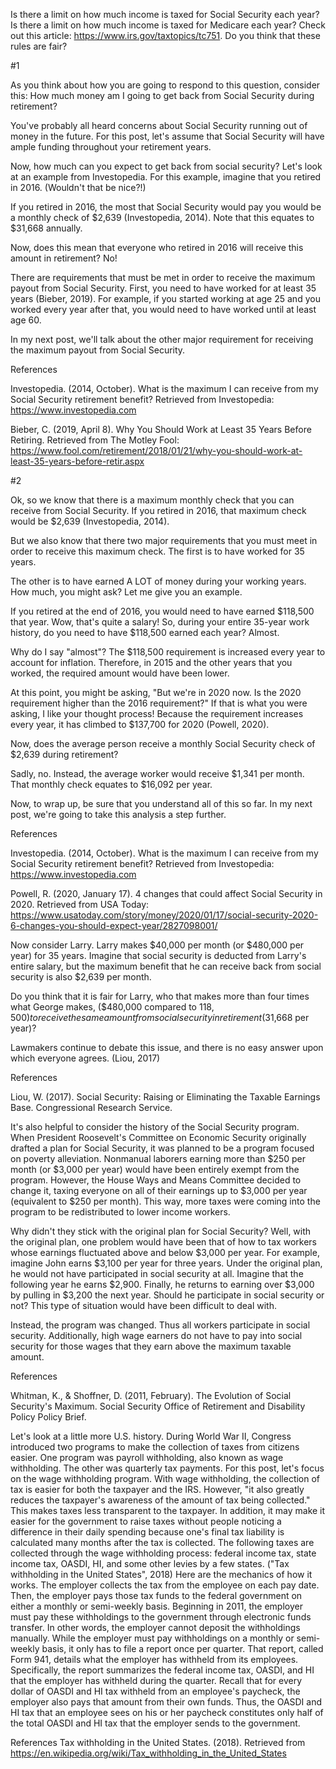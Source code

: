 Is there a limit on how much income is taxed for Social Security each year? Is there a limit on how much income is taxed for Medicare each year? Check out this article: https://www.irs.gov/taxtopics/tc751. Do you think that these rules are fair?







#1

As you think about how you are going to respond to this question, consider this: How much money am I going to get back from Social Security during retirement?

You've probably all heard concerns about Social Security running out of money in the future. For this post, let's assume that Social Security will have ample funding throughout your retirement years.

Now, how much can you expect to get back from social security? Let's look at an example from Investopedia. For this example, imagine that you retired in 2016. (Wouldn't that be nice?!)

If you retired in 2016, the most that Social Security would pay you would be a monthly check of $2,639 (Investopedia, 2014). Note that this equates to $31,668 annually.

Now, does this mean that everyone who retired in 2016 will receive this amount in retirement? No!

There are requirements that must be met in order to receive the maximum payout from Social Security. First, you need to have worked for at least 35 years (Bieber, 2019). For example, if you started working at age 25 and you worked every year after that, you would need to have worked until at least age 60.

In my next post, we'll talk about the other major requirement for receiving the maximum payout from Social Security.

References

Investopedia. (2014, October). What is the maximum I can receive from my Social Security retirement benefit? Retrieved from Investopedia: https://www.investopedia.com

Bieber, C. (2019, April 8). Why You Should Work at Least 35 Years Before Retiring. Retrieved from The Motley Fool: https://www.fool.com/retirement/2018/01/21/why-you-should-work-at-least-35-years-before-retir.aspx


#2

Ok, so we know that there is a maximum monthly check that you can receive from Social Security. If you retired in 2016, that maximum check would be $2,639 (Investopedia, 2014).

But we also know that there two major requirements that you must meet in order to receive this maximum check. The first is to have worked for 35 years.

The other is to have earned A LOT of money during your working years. How much, you might ask? Let me give you an example.

If you retired at the end of 2016, you would need to have earned $118,500 that year. Wow, that's quite a salary! So, during your entire 35-year work history, do you need to have $118,500 earned each year? Almost.

Why do I say "almost"? The $118,500 requirement is increased every year to account for inflation. Therefore, in 2015 and the other years that you worked, the required amount would have been lower.

At this point, you might be asking, "But we're in 2020 now. Is the 2020 requirement higher than the 2016 requirement?" If that is what you were asking, I like your thought process! Because the requirement increases every year, it has climbed to $137,700 for 2020  (Powell, 2020).

Now, does the average person receive a monthly Social Security check of $2,639 during retirement?

Sadly, no. Instead, the average worker would receive $1,341 per month. That monthly check equates to $16,092 per year.

Now, to wrap up, be sure that you understand all of this so far. In my next post, we're going to take this analysis a step further.


References

Investopedia. (2014, October). What is the maximum I can receive from my Social Security retirement benefit? Retrieved from Investopedia: https://www.investopedia.com

Powell, R. (2020, January 17). 4 changes that could affect Social Security in 2020. Retrieved from USA Today: https://www.usatoday.com/story/money/2020/01/17/social-security-2020-6-changes-you-should-expect-year/2827098001/




Now consider Larry. Larry makes $40,000 per month (or $480,000 per year) for 35 years. Imagine that social security is deducted from Larry's entire salary, but the maximum benefit that he can receive back from social security is also $2,639 per month.

Do you think that it is fair for Larry, who that makes more than four times what George makes, ($480,000 compared to $118,500) to receive the same amount from social security in retirement ($31,668 per year)?

Lawmakers continue to debate this issue, and there is no easy answer upon which everyone agrees. (Liou, 2017)


References

Liou, W. (2017). Social Security: Raising or Eliminating the Taxable Earnings Base. Congressional Research Service.






It's also helpful to consider the history of the Social Security program. When President Roosevelt's Committee on Economic Security originally drafted a plan for Social Security, it was planned to be a program focused on poverty alleviation. Nonmanual laborers earning more than $250 per month (or $3,000 per year) would have been entirely exempt from the program. However, the House Ways and Means Committee decided to change it, taxing everyone on all of their earnings up to $3,000 per year (equivalent to $250 per month). This way, more taxes were coming into the program to be redistributed to lower income workers.

Why didn't they stick with the original plan for Social Security? Well, with the original plan, one problem would have been that of how to tax workers whose earnings fluctuated above and below $3,000 per year. For example, imagine John earns $3,100 per year for three years. Under the original plan, he would not have participated in social security at all. Imagine that the following year he earns $2,900. Finally, he returns to earning over $3,000 by pulling in $3,200 the next year. Should he participate in social security or not? This type of situation would have been difficult to deal with.

Instead, the program was changed. Thus all workers participate in social security. Additionally, high wage earners do not have to pay into social security for those wages that they earn above the maximum taxable amount.

References

Whitman, K., & Shoffner, D. (2011, February). The Evolution of Social Security's Maximum. Social Security Office of Retirement and Disability Policy Policy Brief.






Let's look at a little more U.S. history. During World War II, Congress introduced two programs to make the collection of taxes from citizens easier. One program was payroll withholding, also known as wage withholding. The other was quarterly tax payments.
For this post, let's focus on the wage withholding program. With wage withholding, the collection of tax is easier for both the taxpayer and the IRS. However, "it also greatly reduces the taxpayer's awareness of the amount of tax being collected." This makes taxes less transparent to the taxpayer. In addition, it may make it easier for the government to raise taxes without people noticing a difference in their daily spending because one's final tax liability is calculated many months after the tax is collected.
The following taxes are collected through the wage withholding process: federal income tax, state income tax, OASDI, HI, and some other levies by a few states. ("Tax withholding in the United States", 2018)
Here are the mechanics of how it works. The employer collects the tax from the employee on each pay date. Then, the employer pays those tax funds to the federal government on either a monthly or semi-weekly basis. Beginning in 2011, the employer must pay these withholdings to the government through electronic funds transfer. In other words, the employer cannot deposit the withholdings manually.
While the employer must pay withholdings on a monthly or semi-weekly basis, it only has to file a report once per quarter. That report, called Form 941, details what the employer has withheld from its employees. Specifically, the report summarizes the federal income tax, OASDI, and HI that the employer has withheld during the quarter.
Recall that for every dollar of OASDI and HI tax withheld from an employee's paycheck, the employer also pays that amount from their own funds. Thus, the OASDI and HI tax that an employee sees on his or her paycheck constitutes only half of the total OASDI and HI tax that the employer sends to the government.

References
Tax withholding in the United States. (2018). Retrieved from https://en.wikipedia.org/wiki/Tax_withholding_in_the_United_States
